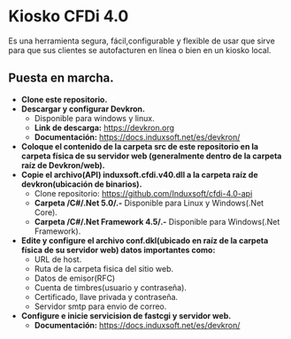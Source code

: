 # Kiosko CFDi 4.0
Es una herramienta segura, fácil,configurable y flexible de usar que sirve para que sus clientes se autofacturen en línea o bien en un kiosko local.
## Puesta en marcha.
  * **Clone este repositorio.**
  * **Descargar y configurar Devkron.**
      * Disponible para windows y linux.
      * **Link de descarga:** <a href="https://devkron.org">https://devkron.org</a>
      * **Documentación:** <a href="https://docs.induxsoft.net/es/devkron/">https://docs.induxsoft.net/es/devkron/</a>
 * **Coloque el contenido de la carpeta src de este repositorio en la carpeta física de su servidor web (generalmente dentro de la carpeta raíz de Devkron/web).**
 * **Copie el archivo(API) induxsoft.cfdi.v40.dll a la carpeta raíz de devkron(ubicación de binarios).**
     * Clone repositorio: https://github.com/Induxsoft/cfdi-4.0-api
     * **Carpeta /C#/.Net 5.0/.-** Disponible para Linux y Windows(.Net Core).
     * **Carpeta /C#/.Net Framework 4.5/.-** Disponible para Windows(.Net Framework).
 * **Edite y configure el archivo conf.dkl(ubicado en raíz de la carpeta física de su servidor web) datos importantes como:**
    * URL de host.
    * Ruta de la carpeta fisica del sitio web.
    * Datos de emisor(RFC)
    * Cuenta de timbres(usuario y contraseña).
    * Certificado, llave privada y contraseña.
    * Servidor smtp para envio de correo.
 * **Configure e inicie servicision de fastcgi y servidor web.**
    * **Documentación:** https://docs.induxsoft.net/es/devkron/



